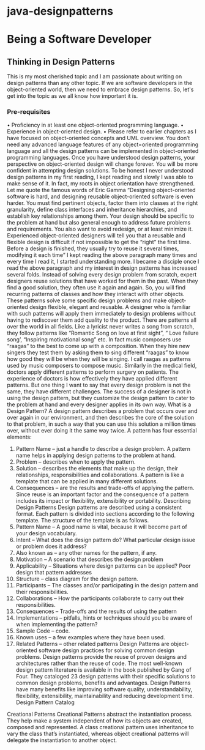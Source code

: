 # java-designpatterns
# Being a Software Developer
## Thinking in Design Patterns

This is my most cherished topic and I am passionate about writing on design patterns than any other topic. If we are software developers in the object-oriented world, then we need to embrace design patterns. So, let's get into the topic as we all know how important it is.

### Pre-requisites 

•	Proficiency in at least one object-oriented programming language.
•	Experience in object-oriented design.
•	Please refer to earlier chapters as I have focused on object-oriented concepts and UML overview.
You don’t need any advanced language features of any object=oriented programming language and all the design patterns can be implemented in object-oriented programming languages. Once you have understood design patterns, your perspective on object-oriented design will change forever. You will be more confident in attempting design solutions.
To be honest I never understood design patterns in my first reading, I kept reading and slowly I was able to make sense of it. In fact, my roots in object orientation have strengthened.
Let me quote the famous words of Eric Gamma
“Designing object-oriented software is hard, and designing reusable object-oriented software is even harder. You must find pertinent objects, factor them into classes at the right granularity, define class interfaces and inheritance hierarchies, and establish key relationships among them. Your design should be specific to the problem at hand but also general enough to address future problems and requirements. You also want to avoid redesign, or at least minimize it. Experienced object-oriented designers will tell you that a reusable and flexible design is difficult if not impossible to get the “right” the first time. Before a design is finished, they usually try to reuse it several times, modifying it each time”
I kept reading the above paragraph many times and every time I read it, I started understanding more. I became a disciple once I read the above paragraph and my interest in design patterns has increased several folds.
Instead of solving every design problem from scratch, expert designers reuse solutions that have worked for them in the past. When they find a good solution, they often use it again and again.
So, you will find recurring patterns of classes and how they interact with other objects. These patterns solve some specific design problems and make object-oriented design flexible, elegant and reusable.
A designer who is familiar with such patterns will apply them immediately to design problems without having to rediscover them add quality to the product.
There are patterns all over the world in all fields. Like a lyricist never writes a song from scratch, they follow patterns like “Romantic Song on love at first sight”, “ Love failure song’, “Inspiring motivational song” etc.
In fact music composers use “raagas” to the best to come up with a composition. When they hire new singers they test them by asking them to sing different “raagas”  to know how good they will be when they will be singing. I call raagas as patterns used by music composers to compose music.
Similarly in the medical field, doctors apply different patterns to perform surgery on patients. The experience of doctors is how effectively they have applied different patterns.
But one thing I want to say that every design problem is not the same, they have different challenges. The success of a designer is not in using the design pattern, but they customize the design pattern to cater to the problem at hand and every designer applies in its own way.
What is a Design Pattern?
A design pattern describes a problem that occurs over and over again in our environment, and then describes the core of the solution to that problem, in such a way that you can use this solution a million times over, without ever doing it the same way twice.
A pattern has four essential elements:
1.	Pattern Name – just a handle to describe a design problem. A pattern name helps in applying design patterns to the problem at hand.
2.	Problem –  describes when to apply the pattern.
3.	Solution – describes the elements that make up the design, their relationships, responsibilities and collaborations. A pattern is like a template that can be applied in many different solutions.
4.	Consequences – are the results and trade-offs of applying the pattern. Since reuse is an important factor and the consequence of a pattern includes its impact or flexibility, extensibility or portability. 
Describing Design Patterns
Design patterns are described using a consistent format. Each pattern is divided into sections according to the following template. The structure of the template is as follows.
1.	Pattern Name – A good name is vital, because it will become part of your design vocabulary.
2.	Intent – What does the design pattern do? What particular design issue or problem does it address?
3.	Also known as – any other names for the pattern, if any.
4.	Motivation – A scenario that describes the design problem
5.	Applicability – Situations where design patterns can be applied? Poor design that pattern addresses
6.	Structure –  class diagram for the design pattern.
7.	Participants – The classes and/or participating in the design pattern and their responsibilities.
8.	Collaborations –  How the participants collaborate to carry out their responsibilities. 
9.	Consequences – Trade-offs and the results of using the pattern
10.	Implementations – pitfalls, hints or techniques should you be aware of when implementing the pattern?
11.	Sample Code – code.
12.	Known uses – a few examples where they have been used.
13.	Related Patterns – other related patterns
Design Patterns are object-oriented software design practices for solving common design problems. Design patterns provide the reuse of proven designs and architectures rather than the reuse of code. The most well-known design pattern literature is available in the book published by Gang of Four. They cataloged 23 design patterns with their specific solutions to common design problems, benefits and advantages.
Design Patterns have many benefits like improving software quality, understandability, flexibility, extensibility, maintainability and reducing development time.
Design Pattern Catalog


Creational Patterns
Creational Patterns abstract the instantiation process. They help make a system independent of how its objects are created, composed and represented. A class creational pattern uses inheritance to vary the class that’s instantiated, whereas object creational patterns will delegate the instantiation to another object.
 
